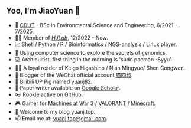 ## Yoo, I'm JiaoYuan 👋

- 🏫 [CDUT](https://www.cdut.edu.cn/) - BSc in Environmental Science and Engineering, 6/2021 - 7/2025.
- 👨‍🎓 Member of _[HJLab](https://www.x-mol.com/groups/hj-lab)_, 12/2022 - Now.
- 📈 Shell / Python / R / Bioinformatics / NGS-analysis / Linux player.
- 🧬 Using computer science to explore the secrets of genomics.
- 💻 Arch cultist, first thing in the morning is 'sudo pacman -Syyu'.
- 🙋‍♂️ A loyal reader of Keigo Higashino / Nian Mingyue/ Shen Congwen.
- 📗 Blogger of the WeChat official account  [猫四叔](https://yuanj.top/images/wechat.jpg).
- 🎥 Bilibili UP Pig named [yuanj82](https://space.bilibili.com/1692277850?spm_id_from=333.1007.0.0).
- 📰 Paper writer available on [Google Scholar](https://scholar.google.com/citations?hl=zh-CN&user=VHD-XpkAAAAJ).
- 👓 Rookie active on GitHub.
- 🎮 Gamer for [Machines at War 3](https://www.isotope244.com/machines-at-war-3.html) / [VALORANT](https://val.qq.com/main.html) / [Minecraft](https://www.minecraft.net/zh-hans).
- 🎉 Welcome to my blog yuanj.top.
- 📫 Email me at: [yuanj.top@gmail.com](https://yuanj.top/images/email.png).